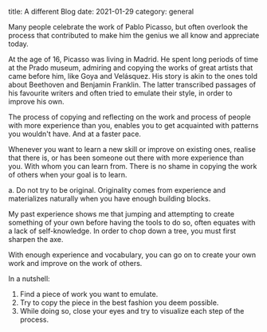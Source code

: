 title: A different Blog
date: 2021-01-29
category: general

Many people celebrate the work of Pablo Picasso, but often overlook the process that contributed to make him the genius we all know and appreciate today.

At the age of 16, Picasso was living in Madrid. He spent long periods of time at the Prado museum, admiring and copying the works of great artists that came before him, like Goya and Velásquez. His story is akin to the ones told about Beethoven and Benjamin Franklin. The latter transcribed passages of his favourite writers and often tried to emulate their style, in order to improve his own.

The process of copying and reflecting on the work and process of people with more experience than you, enables you to get acquainted with patterns you wouldn't have. And at a faster pace.

Whenever you want to learn a new skill or improve on existing ones, realise that there is, or has been someone out there with more experience than you. With whom you can learn from. There is no shame in copying the work of others when your goal is to learn.

a. Do not try to be original. Originality comes from experience and materializes naturally when you have enough building blocks.

My past experience shows me that jumping and attempting to create something of your own before having the tools to do so, often equates with a lack of self-knowledge. In order to chop down a tree, you must first sharpen the axe.

With enough experience and vocabulary, you can go on to create your own work and improve on the work of others.

In a nutshell:

1. Find a piece of work you want to emulate.
2. Try to copy the piece in the best fashion you deem possible.
3. While doing so, close your eyes and try to visualize each step of the process.